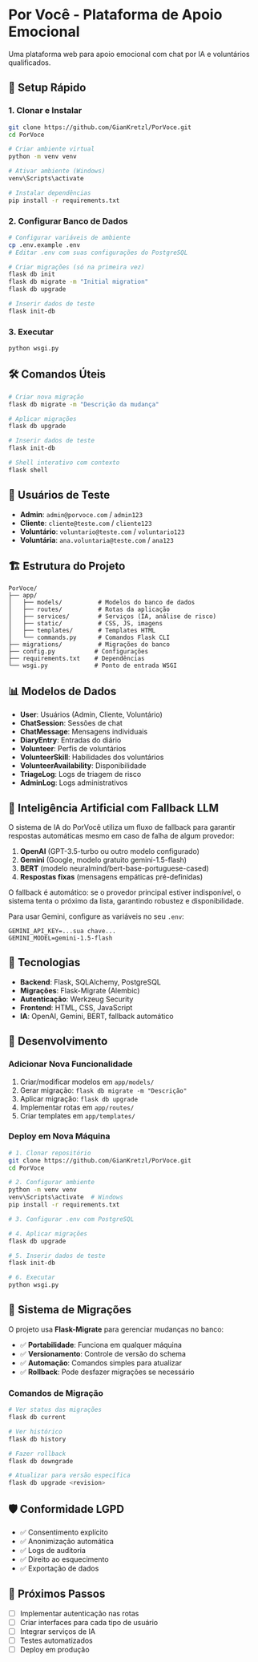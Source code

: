 # Por Você - Plataforma de Apoio Emocional

Uma plataforma web para apoio emocional com chat por IA e voluntários qualificados.

## 🚀 Setup Rápido

### 1. Clonar e Instalar

```bash
git clone https://github.com/GianKretzl/PorVoce.git
cd PorVoce

# Criar ambiente virtual
python -m venv venv

# Ativar ambiente (Windows)
venv\Scripts\activate

# Instalar dependências
pip install -r requirements.txt
```

### 2. Configurar Banco de Dados

```bash
# Configurar variáveis de ambiente
cp .env.example .env
# Editar .env com suas configurações do PostgreSQL

# Criar migrações (só na primeira vez)
flask db init
flask db migrate -m "Initial migration"
flask db upgrade

# Inserir dados de teste
flask init-db
```

### 3. Executar

```bash
python wsgi.py
```

## 🛠️ Comandos Úteis

```bash
# Criar nova migração
flask db migrate -m "Descrição da mudança"

# Aplicar migrações
flask db upgrade

# Inserir dados de teste
flask init-db

# Shell interativo com contexto
flask shell
```

## 👥 Usuários de Teste

- **Admin**: `admin@porvoce.com` / `admin123`
- **Cliente**: `cliente@teste.com` / `cliente123`
- **Voluntário**: `voluntario@teste.com` / `voluntario123`
- **Voluntária**: `ana.voluntaria@teste.com` / `ana123`

## 🏗️ Estrutura do Projeto

```
PorVoce/
├── app/
│   ├── models/          # Modelos do banco de dados
│   ├── routes/          # Rotas da aplicação
│   ├── services/        # Serviços (IA, análise de risco)
│   ├── static/          # CSS, JS, imagens
│   ├── templates/       # Templates HTML
│   └── commands.py      # Comandos Flask CLI
├── migrations/          # Migrações do banco
├── config.py           # Configurações
├── requirements.txt    # Dependências
└── wsgi.py             # Ponto de entrada WSGI
```

## 📊 Modelos de Dados

- **User**: Usuários (Admin, Cliente, Voluntário)
- **ChatSession**: Sessões de chat
- **ChatMessage**: Mensagens individuais
- **DiaryEntry**: Entradas do diário
- **Volunteer**: Perfis de voluntários
- **VolunteerSkill**: Habilidades dos voluntários
- **VolunteerAvailability**: Disponibilidade
- **TriageLog**: Logs de triagem de risco
- **AdminLog**: Logs administrativos


## 🤖 Inteligência Artificial com Fallback LLM

O sistema de IA do PorVocê utiliza um fluxo de fallback para garantir respostas automáticas mesmo em caso de falha de algum provedor:

1. **OpenAI** (GPT-3.5-turbo ou outro modelo configurado)
2. **Gemini** (Google, modelo gratuito gemini-1.5-flash)
3. **BERT** (modelo neuralmind/bert-base-portuguese-cased)
4. **Respostas fixas** (mensagens empáticas pré-definidas)

O fallback é automático: se o provedor principal estiver indisponível, o sistema tenta o próximo da lista, garantindo robustez e disponibilidade.

Para usar Gemini, configure as variáveis no seu `.env`:

```
GEMINI_API_KEY=...sua chave...
GEMINI_MODEL=gemini-1.5-flash
```

## 🔧 Tecnologias

- **Backend**: Flask, SQLAlchemy, PostgreSQL
- **Migrações**: Flask-Migrate (Alembic)
- **Autenticação**: Werkzeug Security
- **Frontend**: HTML, CSS, JavaScript
- **IA**: OpenAI, Gemini, BERT, fallback automático

## 📝 Desenvolvimento

### Adicionar Nova Funcionalidade

1. Criar/modificar modelos em `app/models/`
2. Gerar migração: `flask db migrate -m "Descrição"`
3. Aplicar migração: `flask db upgrade`
4. Implementar rotas em `app/routes/`
5. Criar templates em `app/templates/`

### Deploy em Nova Máquina

```bash
# 1. Clonar repositório
git clone https://github.com/GianKretzl/PorVoce.git
cd PorVoce

# 2. Configurar ambiente
python -m venv venv
venv\Scripts\activate  # Windows
pip install -r requirements.txt

# 3. Configurar .env com PostgreSQL

# 4. Aplicar migrações
flask db upgrade

# 5. Inserir dados de teste
flask init-db

# 6. Executar
python wsgi.py
```

## 🎯 Sistema de Migrações

O projeto usa **Flask-Migrate** para gerenciar mudanças no banco:

- ✅ **Portabilidade**: Funciona em qualquer máquina
- ✅ **Versionamento**: Controle de versão do schema
- ✅ **Automação**: Comandos simples para atualizar
- ✅ **Rollback**: Pode desfazer migrações se necessário

### Comandos de Migração

```bash
# Ver status das migrações
flask db current

# Ver histórico
flask db history

# Fazer rollback
flask db downgrade

# Atualizar para versão específica
flask db upgrade <revision>
```

## 🛡️ Conformidade LGPD

- ✅ Consentimento explícito
- ✅ Anonimização automática
- ✅ Logs de auditoria
- ✅ Direito ao esquecimento
- ✅ Exportação de dados

## 🎯 Próximos Passos

- [ ] Implementar autenticação nas rotas
- [ ] Criar interfaces para cada tipo de usuário
- [ ] Integrar serviços de IA
- [ ] Testes automatizados
- [ ] Deploy em produção
